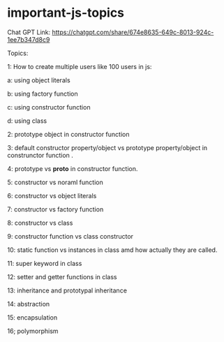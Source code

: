# important-js-topics

Chat GPT Link: https://chatgpt.com/share/674e8635-649c-8013-924c-1ee7b347d8c9

Topics:

1: How to create multiple users like 100 users in js:

 a: using object literals
 
 b: using factory function
 
 c: using constructor function
 
 d: using class

2: prototype object in constructor function

3: default constructor property/object vs prototype property/object in construnctor function .

4: prototype vs __proto__ in constructor function.

5: constructor vs noraml function

6: constructor vs object literals

7: constructor vs factory function

8: constructor vs class

9: constructor function vs class constructor

10: static function vs instances in class amd how actually they are called.

11: super keyword in class

12: setter and getter functions in class

13: inheritance and prototypal inheritance

14: abstraction

15: encapsulation

16; polymorphism
